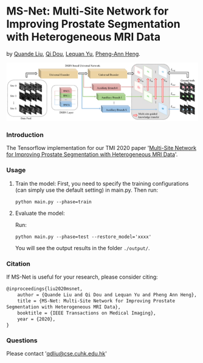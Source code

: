 # MS-Net: Multi-Site Network for Improving Prostate Segmentation with Heterogeneous MRI Data
by [Quande Liu](https://github.com/liuquande), [Qi Dou](http://www.cse.cuhk.edu.hk/~qdou/), [Lequan Yu](https://yulequan.github.io/), [Pheng-Ann Heng](http://www.cse.cuhk.edu.hk/~pheng/). 

![](assets/overview.png)

### Introduction

The Tensorflow implementation for our TMI 2020 paper '[Multi-Site Network for Improving Prostate Segmentation with Heterogeneous MRI Data](https://arxiv.org/abs/2002.03366)'. 


### Usage

1. Train the model:
  First, you need to specify the training configurations (can simply use the default setting) in main.py.
  Then run:
   ```shell
   python main.py --phase=train
   ```

2. Evaluate the model:

    Run:
   ```shell
   python main.py --phase=test --restore_model='xxxx'
   ```
   You will see the output results in the folder `./output/`.

### Citation
If MS-Net is useful for your research, please consider citing:

```
@inproceedings{liu2020msnet,
    author = {Quande Liu and Qi Dou and Lequan Yu and Pheng Ann Heng},
    title = {MS-Net: Multi-Site Network for Improving Prostate Segmentation with Heterogeneous MRI Data},
    booktitle = {IEEE Transactions on Medical Imaging},
    year = {2020},
}
```
### Questions

Please contact 'qdliu@cse.cuhk.edu.hk'

